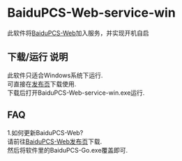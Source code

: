 # BaiduPCS-Web-service-win
此软件将[BaiduPCS-Web](https://github.com/liuzhuoling2011/baidupcs-web)加入服务，并实现开机自启

## 下载/运行 说明
此软件只适合Windows系统下运行.  
可直接在[发布页](https://github.com/JamesHoi/BaiduPCS-service-win/releases)下载使用.  
下载后打开BaiduPCS-Web-service-win.exe运行.  

## FAQ
1.如何更新BaiduPCS-Web?  
请前往[BaiduPCS-Web发布页](https://github.com/liuzhuoling2011/baidupcs-web/releases)下载.  
然后将软件里的BaiduPCS-Go.exe覆盖即可.
